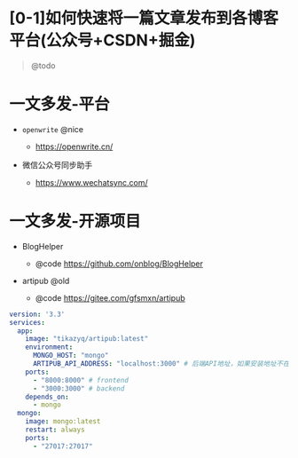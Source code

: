 # [0-1]如何快速将一篇文章发布到各博客平台(公众号+CSDN+掘金)

> @todo

# 一文多发-平台

- `openwrite` @nice
  - https://openwrite.cn/

- 微信公众号同步助手
  - https://www.wechatsync.com/

# 一文多发-开源项目

- BlogHelper
  - @code https://github.com/onblog/BlogHelper

- artipub @old
  - @code https://gitee.com/gfsmxn/artipub

```yml
version: '3.3'
services:
  app:
    image: "tikazyq/artipub:latest"
    environment:
      MONGO_HOST: "mongo"
      ARTIPUB_API_ADDRESS: "localhost:3000" # 后端API地址，如果安装地址不在本机，请修改为服务器IP地址+端口号（默认为3000）
    ports:
      - "8000:8000" # frontend
      - "3000:3000" # backend
    depends_on:
      - mongo
  mongo:
    image: mongo:latest
    restart: always
    ports:
      - "27017:27017"
```